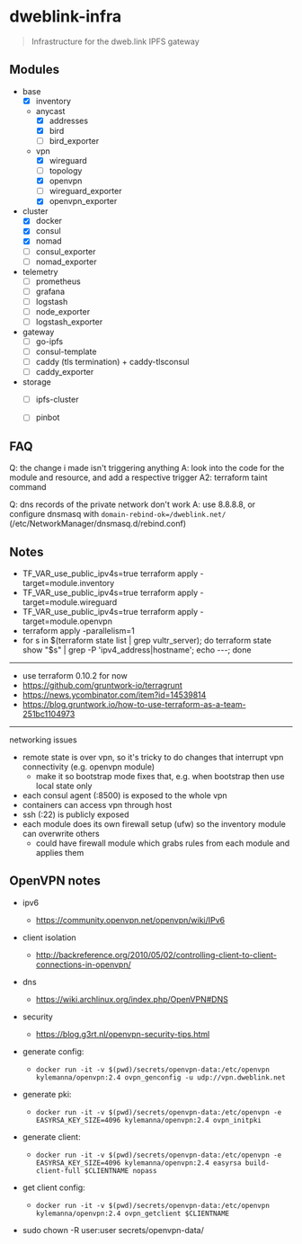 # dweblink-infra

> Infrastructure for the dweb.link IPFS gateway


## Modules

- base
  - [x] inventory
  - anycast
    - [x] addresses
    - [x] bird
    - [ ] bird_exporter
  - vpn
    - [x] wireguard
    - [ ] topology
    - [x] openvpn
    - [ ] wireguard_exporter
    - [x] openvpn_exporter
- cluster
  - [x] docker
  - [x] consul
  - [x] nomad
  - [ ] consul_exporter
  - [ ] nomad_exporter
- telemetry
  - [ ] prometheus
  - [ ] grafana
  - [ ] logstash
  - [ ] node_exporter
  - [ ] logstash_exporter
- gateway
  - [ ] go-ipfs
  - [ ] consul-template
  - [ ] caddy (tls termination) + caddy-tlsconsul
  - [ ] caddy_exporter
- storage
  - [ ] ipfs-cluster
  - [ ] pinbot


## FAQ

Q: the change i made isn't triggering anything
A: look into the code for the module and resource, and add a respective trigger
A2: terraform taint command

Q: dns records of the private network don't work
A: use 8.8.8.8, or configure dnsmasq with `domain-rebind-ok=/dweblink.net/` (/etc/NetworkManager/dnsmasq.d/rebind.conf)


## Notes

- TF_VAR_use_public_ipv4s=true terraform apply -target=module.inventory
- TF_VAR_use_public_ipv4s=true terraform apply -target=module.wireguard
- TF_VAR_use_public_ipv4s=true terraform apply -target=module.openvpn
- terraform apply -parallelism=1
- for s in $(terraform state list | grep vultr_server); do terraform state show "$s" | grep -P 'ipv4_address|hostname'; echo ---; done

---

- use terraform 0.10.2 for now
- https://github.com/gruntwork-io/terragrunt
- https://news.ycombinator.com/item?id=14539814
- https://blog.gruntwork.io/how-to-use-terraform-as-a-team-251bc1104973

---

networking issues
- remote state is over vpn, so it's tricky to do changes that interrupt vpn connectivity (e.g. openvpn module)
  - make it so bootstrap mode fixes that, e.g. when bootstrap then use local state only
- each consul agent (:8500) is exposed to the whole vpn
- containers can access vpn through host
- ssh (:22) is publicly exposed
- each module does its own firewall setup (ufw) so the inventory module can overwrite others
  - could have firewall module which grabs rules from each module and applies them


## OpenVPN notes

- ipv6
  - https://community.openvpn.net/openvpn/wiki/IPv6
- client isolation
  - http://backreference.org/2010/05/02/controlling-client-to-client-connections-in-openvpn/
- dns
  - https://wiki.archlinux.org/index.php/OpenVPN#DNS
- security
  - https://blog.g3rt.nl/openvpn-security-tips.html

- generate config:
  - `docker run -it -v $(pwd)/secrets/openvpn-data:/etc/openvpn kylemanna/openvpn:2.4 ovpn_genconfig -u udp://vpn.dweblink.net`
- generate pki:
  - `docker run -it -v $(pwd)/secrets/openvpn-data:/etc/openvpn -e EASYRSA_KEY_SIZE=4096 kylemanna/openvpn:2.4 ovpn_initpki`
- generate client:
  - `docker run -it -v $(pwd)/secrets/openvpn-data:/etc/openvpn -e EASYRSA_KEY_SIZE=4096 kylemanna/openvpn:2.4 easyrsa build-client-full $CLIENTNAME nopass`
- get client config:
  - `docker run -it -v $(pwd)/secrets/openvpn-data:/etc/openvpn kylemanna/openvpn:2.4 ovpn_getclient $CLIENTNAME`
- sudo chown -R user:user secrets/openvpn-data/

